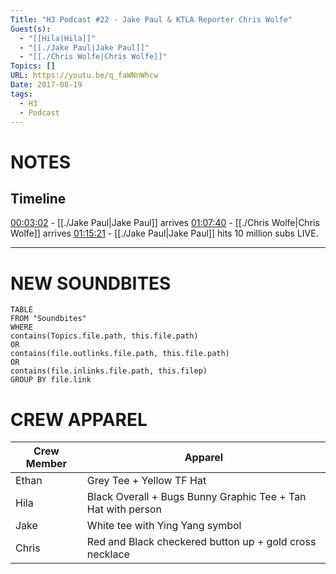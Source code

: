 ```yaml
---
Title: "H3 Podcast #22 - Jake Paul & KTLA Reporter Chris Wolfe"
Guest(s):
  - "[[Hila|Hila]]"
  - "[[./Jake Paul|Jake Paul]]"
  - "[[./Chris Wolfe|Chris Wolfe]]"
Topics: []
URL: https://youtu.be/q_faWNnWhcw
Date: 2017-08-19
tags:
  - H3
  - Podcast
---
```

# NOTES
## Timeline
[00:03:02](https://youtu.be/q_faWNnWhcw?t=182) - [[./Jake Paul|Jake Paul]] arrives
[01:07:40](https://youtu.be/q_faWNnWhcw?t=4060) - [[./Chris Wolfe|Chris Wolfe]] arrives
[01:15:21](https://youtu.be/q_faWNnWhcw?t=4521) - [[./Jake Paul|Jake Paul]] hits 10 million subs LIVE.

___
# NEW SOUNDBITES
``` dataview
TABLE
FROM "Soundbites"
WHERE 
contains(Topics.file.path, this.file.path) 
OR 
contains(file.outlinks.file.path, this.file.path)
OR
contains(file.inlinks.file.path, this.filep)
GROUP BY file.link
```

# CREW APPAREL

| Crew Member | Apparel |
| ---- | ---- |
| Ethan | Grey Tee + Yellow TF Hat |
| Hila | Black Overall + Bugs Bunny Graphic Tee + Tan Hat with person |
| Jake | White tee with Ying Yang symbol |
| Chris | Red and Black checkered button up + gold cross necklace |

